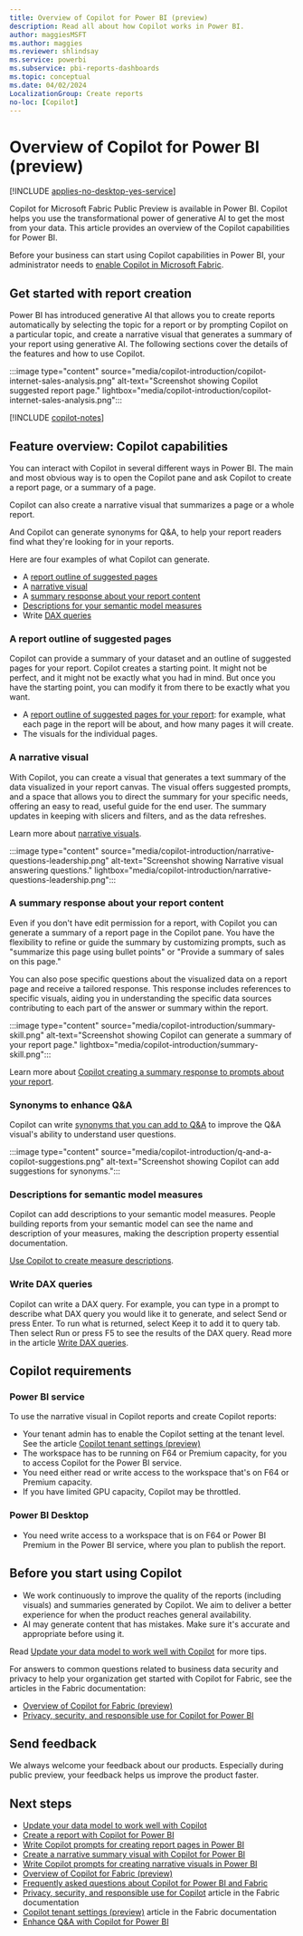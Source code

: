 ```yaml
---
title: Overview of Copilot for Power BI (preview) 
description: Read all about how Copilot works in Power BI.
author: maggiesMSFT
ms.author: maggies
ms.reviewer: shlindsay
ms.service: powerbi
ms.subservice: pbi-reports-dashboards
ms.topic: conceptual
ms.date: 04/02/2024
LocalizationGroup: Create reports
no-loc: [Copilot]
---
```


# Overview of Copilot for Power BI (preview)

[!INCLUDE [applies-no-desktop-yes-service](../includes/applies-no-desktop-yes-service.md)]

Copilot for Microsoft Fabric Public Preview is available in Power BI. Copilot helps you use the transformational power of generative AI to get the most from your data. This article provides an overview of the Copilot capabilities for Power BI.

Before your business can start using Copilot capabilities in Power BI, your administrator needs to [enable Copilot in Microsoft Fabric](/fabric/get-started/copilot-fabric-overview#enable-copilot).

## Get started with report creation

Power BI has introduced generative AI that allows you to create reports automatically by selecting the topic for a report or by prompting Copilot on a particular topic, and create a narrative visual that generates a summary of your report using generative AI. The following sections cover the details of the features and how to use Copilot.

:::image type="content" source="media/copilot-introduction/copilot-internet-sales-analysis.png" alt-text="Screenshot showing Copilot suggested report page." lightbox="media/copilot-introduction/copilot-internet-sales-analysis.png":::

[!INCLUDE [copilot-notes](../includes/copilot-notes.md)]

## Feature overview: Copilot capabilities

You can interact with Copilot in several different ways in Power BI. The main and most obvious way is to open the Copilot pane and ask Copilot to create a report page, or a summary of a page. 

Copilot can also create a narrative visual that summarizes a page or a whole report. 

And Copilot can generate synonyms for Q&A, to help your report readers find what they're looking for in your reports.

Here are four examples of what Copilot can generate.

- A [report outline of suggested pages](#a-report-outline-of-suggested-pages)
- A [narrative visual](#a-narrative-visual)
- A [summary response about your report content](#a-summary-response-about-your-report-content)
- [Descriptions for your semantic model measures](#descriptions-for-semantic-model-measures)
- Write [DAX queries](#write-dax-queries)

### A report outline of suggested pages

Copilot can provide a summary of your dataset and an outline of suggested pages for your report. Copilot creates a starting point. It might not be perfect, and it might not be exactly what you had in mind. But once you have the starting point, you can modify it from there to be exactly what you want.

- A [report outline of suggested pages for your report](copilot-create-report.md): for example, what each page in the report will be about, and how many pages it will create.  
- The visuals for the individual pages.

### A narrative visual

With Copilot, you can create a visual that generates a text summary of the data visualized in your report canvas.  The visual offers suggested prompts, and a space that allows you to direct the summary for your specific needs, offering an easy to read, useful guide for the end user. The summary updates in keeping with slicers and filters, and as the data refreshes. 

Learn more about [narrative visuals](copilot-create-narrative.md).

:::image type="content" source="media/copilot-introduction/narrative-questions-leadership.png" alt-text="Screenshot showing Narrative visual answering questions." lightbox="media/copilot-introduction/narrative-questions-leadership.png":::

### A summary response about your report content

Even if you don't have edit permission for a report, with Copilot you can generate a summary of a report page in the Copilot pane. You have the flexibility to refine or guide the summary by customizing prompts, such as "summarize this page using bullet points" or "Provide a summary of sales on this page."
 
You can also pose specific questions about the visualized data on a report page and receive a tailored response. This response includes references to specific visuals, aiding you in understanding the specific data sources contributing to each part of the answer or summary within the report.

:::image type="content" source="media/copilot-introduction/summary-skill.png" alt-text="Screenshot showing Copilot can generate a summary of your report page." lightbox="media/copilot-introduction/summary-skill.png":::

Learn more about [Copilot creating a summary response to prompts about your report](copilot-pane-summarize-content.md).

### Synonyms to enhance Q&A

Copilot can write [synonyms that you can add to Q&A](../natural-language/q-and-a-copilot-enhancements.md) to improve the Q&A visual's ability to understand user questions.

:::image type="content" source="media/copilot-introduction/q-and-a-copilot-suggestions.png" alt-text="Screenshot showing Copilot can add suggestions for synonyms.":::

### Descriptions for semantic model measures

Copilot can add descriptions to your semantic model measures. People building reports from your semantic model can see the name and description of your measures, making the description property essential documentation.

[Use Copilot to create measure descriptions](../transform-model/desktop-measure-copilot-descriptions.md).

### Write DAX queries

Copilot can write a DAX query. For example, you can type in a prompt to describe what DAX query you would like it to generate, and select Send or press Enter. To run what is returned, select Keep it to add it to query tab. Then select Run or press F5 to see the results of the DAX query. Read more in the article [Write DAX queries](/dax/dax-copilot).

## Copilot requirements

### Power BI service

To use the narrative visual in Copilot reports and create Copilot reports:

- Your tenant admin has to enable the Copilot setting at the tenant level. See the article [Copilot tenant settings (preview)](/fabric/admin/service-admin-portal-copilot)
- The workspace has to be running on F64 or Premium capacity, for you to access Copilot for the Power BI service.
- You need either read or write access to the workspace that's on F64 or Premium capacity.
- If you have limited GPU capacity, Copilot may be throttled.

### Power BI Desktop

- You need write access to a workspace that is on F64 or Power BI Premium in the Power BI service, where you plan to publish the report.

## Before you start using Copilot

- We work continuously to improve the quality of the reports (including visuals) and summaries generated by Copilot. We aim to deliver a better experience for when the product reaches general availability.
- AI may generate content that has mistakes. Make sure it's accurate and appropriate before using it.

Read [Update your data model to work well with Copilot](copilot-evaluate-data.md) for more tips.

For answers to common questions related to business data security and privacy to help your organization get started with Copilot for Fabric, see the articles in the Fabric documentation: 

- [Overview of Copilot for Fabric (preview)](/fabric/get-started/copilot-fabric-overview) 
- [Privacy, security, and responsible use for Copilot for Power BI](/fabric/get-started/copilot-power-bi-privacy-security) 

## Send feedback

We always welcome your feedback about our products. Especially during public preview, your feedback helps us improve the product faster.

## Next steps

- [Update your data model to work well with Copilot](copilot-evaluate-data.md)
- [Create a report with Copilot for Power BI](copilot-create-report.md)
- [Write Copilot prompts for creating report pages in Power BI](copilot-prompts-report-pages.md)
- [Create a narrative summary visual with Copilot for Power BI](copilot-create-narrative.md)
- [Write Copilot prompts for creating narrative visuals in Power BI](copilot-prompts-narratives.md)
- [Overview of Copilot for Fabric (preview)](/fabric/get-started/copilot-fabric-overview)
- [Frequently asked questions about Copilot for Power BI and Fabric](/fabric/get-started/copilot-faq-fabric)
- [Privacy, security, and responsible use for Copilot](/fabric/get-started/copilot-privacy-security) article in the Fabric documentation 
- [Copilot tenant settings (preview)](/fabric/admin/service-admin-portal-copilot) article in the Fabric documentation 
- [Enhance Q&A with Copilot for Power BI](../natural-language/q-and-a-copilot-enhancements.md)
